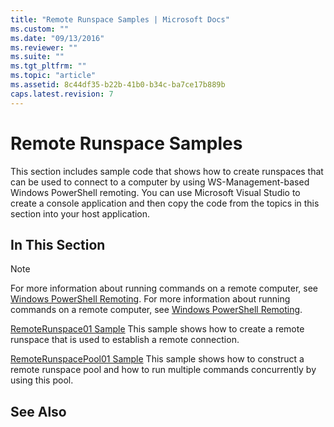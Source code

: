 ```yaml
---
title: "Remote Runspace Samples | Microsoft Docs"
ms.custom: ""
ms.date: "09/13/2016"
ms.reviewer: ""
ms.suite: ""
ms.tgt_pltfrm: ""
ms.topic: "article"
ms.assetid: 8c44df35-b22b-41b0-b34c-ba7ce17b889b
caps.latest.revision: 7
---
```

# Remote Runspace Samples

This section includes sample code that shows how to create runspaces that can be used to connect to a computer by using WS-Management-based Windows PowerShell remoting. You can use Microsoft Visual Studio to create a console application and then copy the code from the topics in this section into your host application.

## In This Section

> [!NOTE]
> For more information about running commands on a remote computer, see [Windows PowerShell Remoting](https://msdn.microsoft.com/en-us/library/ee706563(v=vs.85).aspx).
> For more information about running commands on a remote computer, see [Windows PowerShell Remoting](<https://msdn.microsoft.com/en-us/library/ee706563(v=vs.85>).

 [RemoteRunspace01 Sample](./remoterunspace01-sample.md)
 This sample shows how to create a remote runspace that is used to establish a remote connection.

 [RemoteRunspacePool01 Sample](./remoterunspacepool01-sample.md)
 This sample shows how to construct a remote runspace pool and how to run multiple commands concurrently by using this pool.

## See Also
